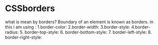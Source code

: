 # CSSborders
what is mean by borders?
Boundary of an element is known as borders.
in this i am using :
1.border-color:
2.border-width:
3.border-style:
4.border-radius:
5. border-top-style: 
6. border-bottom-style: 
7. border-left-style: 
8. border-right-style:
   

